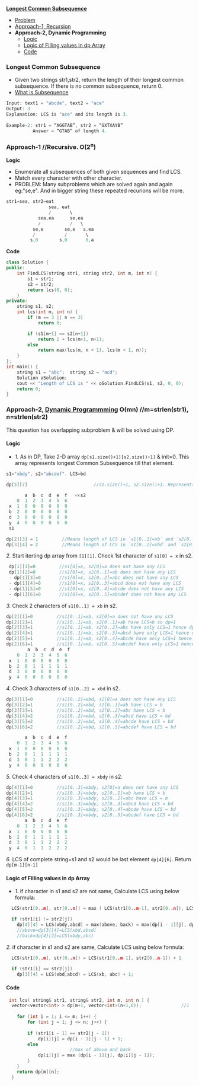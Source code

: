 **[Longest Common Subsequence](https://leetcode.com/problems/longest-common-subsequence/)**
- [Problem](#p)
- [Approach-1, Recursion](#a1)
- **Approach-2, Dynamic Programming**
  - [Logic](#l2)
  - [Logic of Filling values in dp Array](#l21)
  - [Code](#c2)

<a name=p></a>
### Longest Common Subsequence
- Given two strings str1,str2, return the length of their longest common subsequence. If there is no common subsequence, return 0.
- [What is Subsequence](/DS_Questions/Questions/Strings/SubString_SubSequence#s)
```c
Input: text1 = "abcde", text2 = "ace" 
Output: 3  
Explanation: LCS is "ace" and its length is 3.
           
Example-2: str1 = “AGGTAB”, str2 = “GXTXAYB” 
          Answer = “GTAB” of length 4. 
```

<a name=a1></a>
### Approach-1    //Recursive. O(2<sup>n</sup>)
**Logic** 
- Enumerate all subsequences of both given sequences and find LCS.
- Match every character with other character. 
- PROBLEM: Many subproblems which are solved again and again eg:"se,e". And in bigger string these repeated recurions will be more.
```c
str1=sea, str2=eat
                sea, eat
                /       \
            sea,ea      se,ea
            /           /   \
          se,e        se,e   s,ea
          /           /       \
         s,0        s,0       0,a
```
**Code**
```c++
class Solution {
public:
    int FindLCS(string str1, string str2, int m, int n) {
        s1 = str1;
        s2 = str2;
        return lcs(0, 0);
    }
private:
    string s1, s2;
    int lcs(int m, int n) {
        if (m == 3 || n == 3)
            return 0;

        if (s1[m+1] == s2[n+1])
            return 1 + lcs(m+1, n+1);
        else
            return max(lcs(m, n + 1), lcs(m + 1, n));
    }
};
int main() {
    string s1 = "abc";  string s2 = "acd";
    Solution oSolution;
    cout << "Length of LCS is " << oSolution.FindLCS(s1, s2, 0, 0);     //2
    return 0;
}
```

### Approach-2, [Dynamic Programmming](/DS_Questions/Algorithms/Dynamic_Programming) O(mn) //m=strlen(str1), n=strlen(str2)
This question has overlapping subproblem & will be solved using DP.

<a name=l2></a>
#### Logic
- _1._ As in DP, Take 2-D array `dp[s1.size()+1][s2.size()+1]` & init=0. This array represents longest Common Subsequence till that element.
```c
s1="xbdy", s2="abcdef". LCS=bd

dp[5][7]                         //s1.size()+1, s2.size()+1. Represents lcs till that element

       a  b  c  d  e  f   <<s2
    0  1  2  3  4  5  6
 x  1  0  0  0  0  0  0
 b  2  0  0  0  0  0  0
 d  3  0  0  0  0  0  0
 y  4  0  0  0  0  0  0
 s1

dp[2][3] = 1         //Means length of LCS in `s1[0..1]=xb` and `s2[0..2]=abc` ie b is 1
dp[3][4] = 2         //Means length of LCS in `s1[0..2]=xbd` and `s2[0..3]=abcd` ie bd is 2
```
_2._ Start iterting dp array from `[1][1]`. Check 1st character of `s1[0] = x` in s2.
```c++
 dp[1][1]=0         //s1[0]=x, s2[0]=a does not have any LCS
 dp[1][2]=0         //s1[0]=x, s2[0..1]=ab does not have any LCS
 - dp[1][3]=0       //s1[0]=x, s2[0..2]=abc does not have any LCS
 - dp[1][4]=0       //s1[0]=x, s2[0..3]=abcd does not have any LCS
 - dp[1][5]=0       //s1[0]=x, s2[0..4]=abcde does not have any LCS
 - dp[1][6]=0       //s1[0]=x, s2[0..5]=abcdef does not have any LCS 
```
_3._ Check 2 characters of `s1[0..1] = xb` in s2.
```cpp
dp[2][1]=0         //s1[0..1]=xb, s2[0]=a does not have any LCS
dp[2][2]=1         //s1[0..1]=xb, s2[0..1]=ab have LCS=b so dp=1
dp[2][3]=1         //s1[0..1]=xb, s2[0..2]=abc have only LCS=1 hence dp=1
dp[2][4]=1         //s1[0..1]=xb, s2[0..3]=abcd have only LCS=1 hence dp=1
dp[2][5]=1         //s1[0..1]=xb, s2[0..4]=abcde have only LCS=1 hence dp=1
dp[2][6]=1         //s1[0..1]=xb, s2[0..5]=abcdef have only LCS=1 hence dp=1
        a  b  c  d  e  f
    0  1  2  3  4  5  6
 x  1  0  0  0  0  0  0
 b  2  0  1  1  1  1  1
 d  3  0  0  0  0  0  0
 y  4  0  0  0  0  0  0
```
_4._ Check 3 characters of `s1[0..2] = xbd` in s2.
```cpp
dp[3][1]=0         //s1[0..2]=xbd, s2[0]=a does not have any LCS
dp[3][2]=1         //s1[0..2]=xbd, s2[0..1]=ab have LCS = b
dp[3][3]=1         //s1[0..2]=xbd, s2[0..2]=abc have LCS = b
dp[3][4]=2         //s1[0..2]=xbd, s2[0..3]=abcd have LCS = bd
dp[3][5]=2         //s1[0..2]=xbd, s2[0..4]=abcde have LCS = bd
dp[3][6]=2         //s1[0..2]=xbd, s2[0..5]=abcdef have LCS = bd

       a  b  c  d  e  f
    0  1  2  3  4  5  6
 x  1  0  0  0  0  0  0
 b  2  0  1  1  1  1  1
 d  3  0  1  1  2  2  2
 y  4  0  0  0  0  0  0
```
_5._ Check 4 characters of `s1[0..3] = xbdy` in s2.
```c++
dp[4][1]=0         //s1[0..3]=xbdy, s2[0]=a does not have any LCS
dp[4][2]=1         //s1[0..3]=xbdy, s2[0..1]=ab have LCS = b
dp[4][3]=1         //s1[0..3]=xbdy, s2[0..2]=abc have LCS = b
dp[4][4]=2         //s1[0..3]=xbdy, s2[0..3]=abcd have LCS = bd
dp[4][5]=2         //s1[0..3]=xbdy, s2[0..4]=abcde have LCS = bd
dp[4][6]=2         //s1[0..3]=xbdy, s2[0..5]=abcdef have LCS = bd
       a  b  c  d  e  f
    0  1  2  3  4  5  6
 x  1  0  0  0  0  0  0
 b  2  0  1  1  1  1  1
 d  3  0  1  1  2  2  2
 y  4  0  1  1  2  2  2
```
_6._ LCS of complete string=s1 and s2 would be last element `dp[4][6]`. Return `dp[m-1][n-1]`

<a name=l21></a>
#### Logic of Filling values in dp Array
- _1._ if character in s1 and s2 are not same, Calculate LCS using below formula:
```c++
  LCS(str1[0..m], str[0..n]) = max ( LCS(str1[0..m-1], str2[0..n]), LCS(str1[0..m], str2[0..n-1]) )

  if (str1[i] != str2[j])
    dp[4][4] = LCS(xbdy,abcd) = max(above, back) = max(dp[i - 1][j], dp[i][j - 1])
    //above=dp[3][4]=LCS(xbd,abcd)
    //back=dp[4][3]=LCS(xbdy,abc)
```
_2._ if character in s1 and s2 are same, Calculate LCS using below formula:
```c++
  LCS(str1[0..m], str[0..n]) = LCS(str1[0..m-1], str2[0..n-1]) + 1

  if (str1[i] == str2[j])
    dp[3][4] = LCS(xbd,abcd) = LCS(xb, abc) + 1;
```
<a name=c2></a>
#### Code
```c++
 int lcs( string& str1, string& str2, int m, int n ) {
  vector<vector<int> > dp(m+1, vector<int>(n+1,0));               //1
  
    for (int i = 1; i <= m; i++) {
        for (int j = 1; j <= n; j++) {
        
        if (str1[i - 1] == str2[j - 1])
            dp[i][j] = dp[i - 1][j - 1] + 1;
        else
                        //max of above and back
            dp[i][j] = max (dp[i - 1][j], dp[i][j - 1]);
        }
    }
    return dp[m][n];
  }
```
